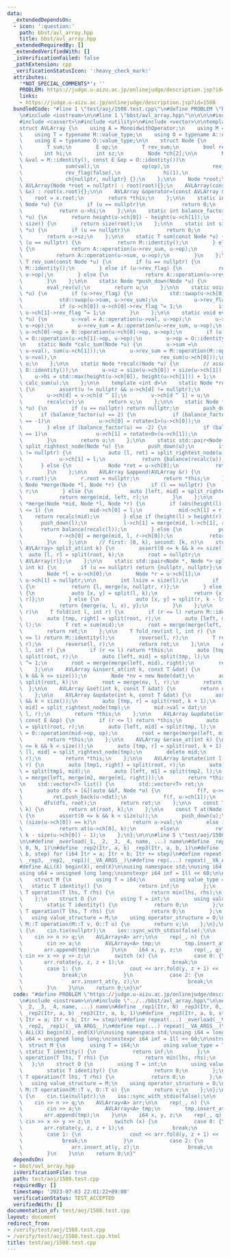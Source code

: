 ```yaml
---
data:
  _extendedDependsOn:
  - icon: ':question:'
    path: bbst/avl_array.hpp
    title: bbst/avl_array.hpp
  _extendedRequiredBy: []
  _extendedVerifiedWith: []
  _isVerificationFailed: false
  _pathExtension: cpp
  _verificationStatusIcon: ':heavy_check_mark:'
  attributes:
    '*NOT_SPECIAL_COMMENTS*': ''
    PROBLEM: https://judge.u-aizu.ac.jp/onlinejudge/description.jsp?id=1508
    links:
    - https://judge.u-aizu.ac.jp/onlinejudge/description.jsp?id=1508
  bundledCode: "#line 1 \"test/aoj/1508.test.cpp\"\n#define PROBLEM \"https://judge.u-aizu.ac.jp/onlinejudge/description.jsp?id=1508\"\
    \n#include <iostream>\n\n#line 1 \"bbst/avl_array.hpp\"\n\n\n\n#include <algorithm>\n\
    #include <cassert>\n#include <utility>\n#include <vector>\n\ntemplate <class MonoidwithOperator>\n\
    struct AVLArray {\n    using A = MonoidwithOperator;\n    using M = typename A::value_structure;\n\
    \    using T = typename M::value_type;\n    using O = typename A::operator_structure;\n\
    \    using E = typename O::value_type;\n\n    struct Node {\n        T val;\n\
    \        T sum;\n        E op;\n        T rev_sum;\n        bool rev_flag;\n \
    \       int hi;\n        int sz;\n        Node *ch[2];\n\n        Node(const T\
    \ &val = M::identity(), const E &op = O::identity())\n            : val(val),\n\
    \              sum(val),\n              op(op),\n              rev_sum(val),\n\
    \              rev_flag(false),\n              hi(1),\n              sz(1),\n\
    \              ch{nullptr, nullptr} {};\n    };\n\n    Node *root;\n\n    explicit\
    \ AVLArray(Node *root = nullptr) : root(root){};\n    AVLArray(const AVLArray\
    \ &x) : root(x.root){};\n\n    AVLArray &operator=(const AVLArray &x) {\n    \
    \    root = x.root;\n        return *this;\n    };\n\n    static int height(const\
    \ Node *u) {\n        if (u == nullptr)\n            return 0;\n        else\n\
    \            return u->hi;\n    };\n\n    static int balance_factor(const Node\
    \ *u) {\n        return height(u->ch[0]) - height(u->ch[1]);\n    };\n\n    int\
    \ size() {\n        return size(root);\n    };\n\n    static int size(const Node\
    \ *u) {\n        if (u == nullptr)\n            return 0;\n        else\n    \
    \        return u->sz;\n    };\n\n    static T sum(const Node *u) {\n        if\
    \ (u == nullptr) {\n            return M::identity();\n        } else if (u->rev_flag)\
    \ {\n            return A::operation(u->rev_sum, u->op);\n        } else {\n \
    \           return A::operation(u->sum, u->op);\n        }\n    };\n\n    static\
    \ T rev_sum(const Node *u) {\n        if (u == nullptr) {\n            return\
    \ M::identity();\n        } else if (u->rev_flag) {\n            return A::operation(u->sum,\
    \ u->op);\n        } else {\n            return A::operation(u->rev_sum, u->op);\n\
    \        }\n    };\n\n    static Node *push_down(Node *u) {\n        eval_lazy(u);\n\
    \        eval_rev(u);\n        return u;\n    };\n\n    static void eval_rev(Node\
    \ *u) {\n        if (u->rev_flag) {\n            std::swap(u->ch[0], u->ch[1]);\n\
    \            std::swap(u->sum, u->rev_sum);\n            u->rev_flag = false;\n\
    \            if (u->ch[0]) u->ch[0]->rev_flag ^= 1;\n            if (u->ch[1])\
    \ u->ch[1]->rev_flag ^= 1;\n        }\n    };\n\n    static void eval_lazy(Node\
    \ *u) {\n        u->val = A::operation(u->val, u->op);\n        u->sum = A::operation(u->sum,\
    \ u->op);\n        u->rev_sum = A::operation(u->rev_sum, u->op);\n        if (u->ch[0])\
    \ u->ch[0]->op = O::operation(u->ch[0]->op, u->op);\n        if (u->ch[1]) u->ch[1]->op\
    \ = O::operation(u->ch[1]->op, u->op);\n        u->op = O::identity();\n    };\n\
    \n    static Node *calc_sum(Node *u) {\n        u->sum =\n            M::operation(M::operation(sum(u->ch[0]),\
    \ u->val), sum(u->ch[1]));\n        u->rev_sum = M::operation(M::operation(rev_sum(u->ch[1]),\
    \ u->val),\n                                  rev_sum(u->ch[0]));\n        return\
    \ u;\n    };\n\n    static Node *recalc(Node *u) {\n        // assert(u->op ==\
    \ O::identity());\n        u->sz = size(u->ch[0]) + size(u->ch[1]) + 1;\n    \
    \    u->hi = std::max(height(u->ch[0]), height(u->ch[1])) + 1;\n        return\
    \ calc_sum(u);\n    };\n\n    template <int d>\n    static Node *rotate(Node *u)\
    \ {\n        assert(u != nullptr && u->ch[d] != nullptr);\n        Node *v = push_down(u->ch[d]);\n\
    \        u->ch[d] = v->ch[d ^ 1];\n        v->ch[d ^ 1] = u;\n        recalc(u);\n\
    \        recalc(v);\n        return v;\n    };\n\n    static Node *balance(Node\
    \ *u) {\n        if (u == nullptr) return nullptr;\n        push_down(u);\n  \
    \      if (balance_factor(u) == 2) {\n            if (balance_factor(push_down(u->ch[0]))\
    \ == -1)\n                u->ch[0] = rotate<1>(u->ch[0]);\n            u = rotate<0>(u);\n\
    \        } else if (balance_factor(u) == -2) {\n            if (balance_factor(push_down(u->ch[1]))\
    \ == 1)\n                u->ch[1] = rotate<0>(u->ch[1]);\n            u = rotate<1>(u);\n\
    \        }\n        return u;\n    };\n\n    static std::pair<Node *, Node *>\
    \ split_rightest_node(Node *u) {\n        push_down(u);\n        if (u->ch[1]\
    \ != nullptr) {\n            auto [l, ret] = split_rightest_node(u->ch[1]);\n\
    \            u->ch[1] = l;\n            return {balance(recalc(u)), ret};\n  \
    \      } else {\n            Node *ret = u->ch[0];\n            return {ret, u};\n\
    \        }\n    };\n\n    AVLArray &append(AVLArray &r) {\n        root = merge(root,\
    \ r.root);\n        r.root = nullptr;\n        return *this;\n    };\n\n    static\
    \ Node *merge(Node *l, Node *r) {\n        if (l == nullptr) {\n            return\
    \ r;\n        } else {\n            auto [left, mid] = split_rightest_node(l);\n\
    \            return merge(mid, left, r);\n        }\n    };\n\n    static Node\
    \ *merge(Node *mid, Node *l, Node *r) {\n        if (abs(height(l) - height(r))\
    \ <= 1) {\n            mid->ch[0] = l;\n            mid->ch[1] = r;\n        \
    \    return recalc(mid);\n        } else if (height(l) > height(r)) {\n      \
    \      push_down(l);\n            l->ch[1] = merge(mid, l->ch[1], r);\n      \
    \      return balance(recalc(l));\n        } else {\n            push_down(r);\n\
    \            r->ch[0] = merge(mid, l, r->ch[0]);\n            return balance(recalc(r));\n\
    \        }\n    };\n\n    // first: [0, k), second: [k, n)\n    std::pair<AVLArray,\
    \ AVLArray> split_at(int k) {\n        assert(0 <= k && k <= size());\n      \
    \  auto [l, r] = split(root, k);\n        root = nullptr;\n        return {AVLArray(l),\
    \ AVLArray(r)};\n    };\n\n    static std::pair<Node *, Node *> split(Node *u,\
    \ int k) {\n        if (u == nullptr) return {nullptr, nullptr};\n        push_down(u);\n\
    \        Node *l = u->ch[0];\n        Node *r = u->ch[1];\n        u->ch[0] =\
    \ u->ch[1] = nullptr;\n\n        int lsize = size(l);\n        if (lsize == k)\
    \ {\n            return {l, merge(u, nullptr, r)};\n        } else if (k < lsize)\
    \ {\n            auto [x, y] = split(l, k);\n            return {x, merge(u, y,\
    \ r)};\n        } else {\n            auto [x, y] = split(r, k - lsize - 1);\n\
    \            return {merge(u, l, x), y};\n        }\n    };\n\n    // sum [l,\
    \ r)\n    T fold(int l, int r) {\n        if (r <= l) return M::identity();\n\
    \        auto [tmp, right] = split(root, r);\n        auto [left, mid] = split(tmp,\
    \ l);\n        T ret = sum(mid);\n        root = merge(merge(left, mid), right);\n\
    \        return ret;\n    };\n\n    T fold_rev(int l, int r) {\n        if (r\
    \ <= l) return M::identity();\n        reverse(l, r);\n        T ret = fold(l,\
    \ r);\n        reverse(l, r);\n        return ret;\n    };\n\n    AVLArray &reverse(int\
    \ l, int r) {\n        if (r <= l) return *this;\n        auto [tmp, right] =\
    \ split(root, r);\n        auto [left, mid] = split(tmp, l);\n        mid->rev_flag\
    \ ^= 1;\n        root = merge(merge(left, mid), right);\n        return *this;\n\
    \    };\n\n    AVLArray &insert_at(int k, const T &dat) {\n        assert(0 <=\
    \ k && k <= size());\n        Node *nv = new Node(dat);\n        auto [l, r] =\
    \ split(root, k);\n        root = merge(nv, l, r);\n        return *this;\n  \
    \  };\n\n    AVLArray &set(int k, const T &dat) {\n        return update(k, dat);\n\
    \    };\n\n    AVLArray &update(int k, const T &dat) {\n        assert(0 <= k\
    \ && k < size());\n        auto [tmp, r] = split(root, k + 1);\n        auto [l,\
    \ mid] = split_rightest_node(tmp);\n        mid->val = dat;\n        root = merge(mid,\
    \ l, r);\n        return *this;\n    };\n\n    AVLArray &update(int l, int r,\
    \ const E &op) {\n        if (r <= l) return *this;\n        auto [tmp, right]\
    \ = split(root, r);\n        auto [left, mid] = split(tmp, l);\n        mid->op\
    \ = O::operation(mid->op, op);\n        root = merge(merge(left, mid), right);\n\
    \        return *this;\n    };\n\n    AVLArray &erase_at(int k) {\n        assert(0\
    \ <= k && k < size());\n        auto [tmp, r] = split(root, k + 1);\n        auto\
    \ [l, mid] = split_rightest_node(tmp);\n        delete mid;\n        root = merge(l,\
    \ r);\n        return *this;\n    };\n\n    AVLArray &rotate(int l, int mid, int\
    \ r) {\n        auto [tmp1, right] = split(root, r);\n        auto [tmp2, m2]\
    \ = split(tmp1, mid);\n        auto [left, m1] = split(tmp2, l);\n        root\
    \ = merge(left, merge(m2, merge(m1, right)));\n        return *this;\n    };\n\
    \n    std::vector<T> list() {\n        std::vector<T> ret;\n        ret.reserve(size());\n\
    \        auto dfs = [&](auto &&f, Node *u) {\n            f(f, u->ch[0]);\n  \
    \          ret.push_back(u->dat);\n            f(f, u->ch[1]);\n        };\n \
    \       dfs(dfs, root);\n        return ret;\n    };\n\n    const T operator[](int\
    \ k) {\n        return at(root, k);\n    };\n\n    const T at(Node *u, int k)\
    \ {\n        assert(0 <= k && k < size(u));\n        push_down(u);\n        if\
    \ (size(u->ch[0]) == k)\n            return u->val;\n        else if (k < size(u->ch[0]))\n\
    \            return at(u->ch[0], k);\n        else\n            return at(u->ch[1],\
    \ k - size(u->ch[0]) - 1);\n    };\n};\n\n\n#line 5 \"test/aoj/1508.test.cpp\"\
    \n\n#define _overload(_1, _2, _3, _4, name, ...) name\n#define _rep1(Itr, N) _rep3(Itr,\
    \ 0, N, 1)\n#define _rep2(Itr, a, b) _rep3(Itr, a, b, 1)\n#define _rep3(Itr, a,\
    \ b, step) for (i64 Itr = a; Itr < b; Itr += step)\n#define repeat(...) _overload(__VA_ARGS__,\
    \ _rep3, _rep2, _rep1)(__VA_ARGS__)\n#define rep(...) repeat(__VA_ARGS__)\n\n\
    #define ALL(X) begin(X), end(X)\n\nusing namespace std;\nusing i64 = long long;\n\
    using u64 = unsigned long long;\nconstexpr i64 inf = 1ll << 60;\n\nstruct A {\n\
    \    struct M {\n        using T = i64;\n        using value_type = T;\n     \
    \   static T identity() {\n            return inf;\n        };\n        static\
    \ T operation(T lhs, T rhs) {\n            return min(lhs, rhs);\n        };\n\
    \    };\n    struct O {\n        using T = int;\n        using value_type = T;\n\
    \        static T identity() {\n            return 0;\n        };\n        static\
    \ T operation(T lhs, T rhs) {\n            return 0;\n        };\n    };\n\n \
    \   using value_structure = M;\n    using operator_structure = O;\n    static\
    \ M::T operation(M::T v, O::T o) {\n        return v;\n    };\n};\n\nint main()\
    \ {\n    cin.tie(nullptr);\n    ios::sync_with_stdio(false);\n\n    i64 n, q;\n\
    \    cin >> n >> q;\n    AVLArray<A> arr;\n\n    rep(_, n) {\n        i64 a;\n\
    \        cin >> a;\n        AVLArray<A> tmp;\n        tmp.insert_at(0, a);\n \
    \       arr.append(tmp);\n    }\n\n    i64 x, y, z;\n    rep(_, q) {\n       \
    \ cin >> x >> y >> z;\n        switch (x) {\n            case 0: {\n         \
    \       arr.rotate(y, z, z + 1);\n                break;\n            }\n    \
    \        case 1: {\n                cout << arr.fold(y, z + 1) << '\\n';\n   \
    \             break;\n            }\n            case 2: {\n                arr.erase_at(y);\n\
    \                arr.insert_at(y, z);\n                break;\n            }\n\
    \        }\n    }\n\n    return 0;\n}\n"
  code: "#define PROBLEM \"https://judge.u-aizu.ac.jp/onlinejudge/description.jsp?id=1508\"\
    \n#include <iostream>\n\n#include \"../../bbst/avl_array.hpp\"\n\n#define _overload(_1,\
    \ _2, _3, _4, name, ...) name\n#define _rep1(Itr, N) _rep3(Itr, 0, N, 1)\n#define\
    \ _rep2(Itr, a, b) _rep3(Itr, a, b, 1)\n#define _rep3(Itr, a, b, step) for (i64\
    \ Itr = a; Itr < b; Itr += step)\n#define repeat(...) _overload(__VA_ARGS__, _rep3,\
    \ _rep2, _rep1)(__VA_ARGS__)\n#define rep(...) repeat(__VA_ARGS__)\n\n#define\
    \ ALL(X) begin(X), end(X)\n\nusing namespace std;\nusing i64 = long long;\nusing\
    \ u64 = unsigned long long;\nconstexpr i64 inf = 1ll << 60;\n\nstruct A {\n  \
    \  struct M {\n        using T = i64;\n        using value_type = T;\n       \
    \ static T identity() {\n            return inf;\n        };\n        static T\
    \ operation(T lhs, T rhs) {\n            return min(lhs, rhs);\n        };\n \
    \   };\n    struct O {\n        using T = int;\n        using value_type = T;\n\
    \        static T identity() {\n            return 0;\n        };\n        static\
    \ T operation(T lhs, T rhs) {\n            return 0;\n        };\n    };\n\n \
    \   using value_structure = M;\n    using operator_structure = O;\n    static\
    \ M::T operation(M::T v, O::T o) {\n        return v;\n    };\n};\n\nint main()\
    \ {\n    cin.tie(nullptr);\n    ios::sync_with_stdio(false);\n\n    i64 n, q;\n\
    \    cin >> n >> q;\n    AVLArray<A> arr;\n\n    rep(_, n) {\n        i64 a;\n\
    \        cin >> a;\n        AVLArray<A> tmp;\n        tmp.insert_at(0, a);\n \
    \       arr.append(tmp);\n    }\n\n    i64 x, y, z;\n    rep(_, q) {\n       \
    \ cin >> x >> y >> z;\n        switch (x) {\n            case 0: {\n         \
    \       arr.rotate(y, z, z + 1);\n                break;\n            }\n    \
    \        case 1: {\n                cout << arr.fold(y, z + 1) << '\\n';\n   \
    \             break;\n            }\n            case 2: {\n                arr.erase_at(y);\n\
    \                arr.insert_at(y, z);\n                break;\n            }\n\
    \        }\n    }\n\n    return 0;\n}"
  dependsOn:
  - bbst/avl_array.hpp
  isVerificationFile: true
  path: test/aoj/1508.test.cpp
  requiredBy: []
  timestamp: '2023-07-03 22:01:22+09:00'
  verificationStatus: TEST_ACCEPTED
  verifiedWith: []
documentation_of: test/aoj/1508.test.cpp
layout: document
redirect_from:
- /verify/test/aoj/1508.test.cpp
- /verify/test/aoj/1508.test.cpp.html
title: test/aoj/1508.test.cpp
---
```

